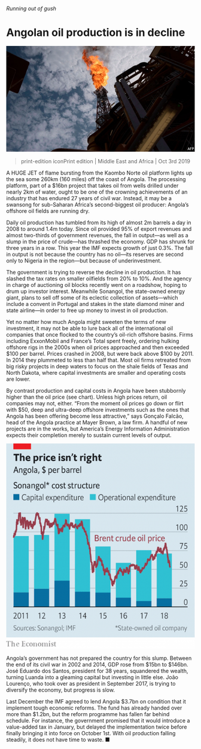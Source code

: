 ###### Running out of gush

# Angolan oil production is in decline 

![image](images/20191005_map501.jpg) 

> print-edition iconPrint edition | Middle East and Africa | Oct 3rd 2019 

A  HUGE JET of flame bursting from the Kaombo Norte oil platform lights up the sea some 260km (160 miles) off the coast of Angola. The processing platform, part of a $16bn project that takes oil from wells drilled under nearly 2km of water, ought to be one of the crowning achievements of an industry that has endured 27 years of civil war. Instead, it may be a swansong for sub-Saharan Africa’s second-biggest oil producer: Angola’s offshore oil fields are running dry. 

Daily oil production has tumbled from its high of almost 2m barrels a day in 2008 to around 1.4m today. Since oil provided 95% of export revenues and almost two-thirds of government revenues, the fall in output—as well as a slump in the price of crude—has thrashed the economy. GDP has shrunk for three years in a row. This year the IMF expects growth of just 0.3%. The fall in output is not because the country has no oil—its reserves are second only to Nigeria in the region—but because of underinvestment. 

The government is trying to reverse the decline in oil production. It has slashed the tax rates on smaller oilfields from 20% to 10%. And the agency in charge of auctioning oil blocks recently went on a roadshow, hoping to drum up investor interest. Meanwhile Sonangol, the state-owned energy giant, plans to sell off some of its eclectic collection of assets—which include a convent in Portugal and stakes in the state diamond miner and state airline—in order to free up money to invest in oil production. 

Yet no matter how much Angola might sweeten the terms of new investment, it may not be able to lure back all of the international oil companies that once flocked to the country’s oil-rich offshore basins. Firms including ExxonMobil and France’s Total spent freely, ordering hulking offshore rigs in the 2000s when oil prices approached and then exceeded $100 per barrel. Prices crashed in 2008, but were back above $100 by 2011. In 2014 they plummeted to less than half that. Most oil firms retreated from big risky projects in deep waters to focus on the shale fields of Texas and North Dakota, where capital investments are smaller and operating costs are lower. 

By contrast production and capital costs in Angola have been stubbornly higher than the oil price (see chart). Unless high prices return, oil companies may not, either. “From the moment oil prices go down or flirt with $50, deep and ultra-deep offshore investments such as the ones that Angola has been offering become less attractive,” says Gonçalo Falcão, head of the Angola practice at Mayer Brown, a law firm. A handful of new projects are in the works, but America’s Energy Information Administration expects their completion merely to sustain current levels of output. 

![image](images/20191005_MAC857.png) 

Angola’s government has not prepared the country for this slump. Between the end of its civil war in 2002 and 2014, GDP rose from $15bn to $146bn. José Eduardo dos Santos, president for 38 years, squandered the wealth, turning Luanda into a gleaming capital but investing in little else. João Lourenço, who took over as president in September 2017, is trying to diversify the economy, but progress is slow. 

Last December the IMF agreed to lend Angola $3.7bn on condition that it implement tough economic reforms. The fund has already handed over more than $1.2bn, but the reform programme has fallen far behind schedule. For instance, the government promised that it would introduce a value-added tax in January, but delayed the implementation twice before finally bringing it into force on October 1st. With oil production falling steadily, it does not have time to waste. ■ 

